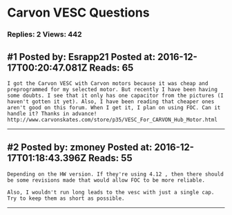 # Carvon VESC Questions

### Replies: 2 Views: 442

## \#1 Posted by: Esrapp21 Posted at: 2016-12-17T00:20:47.081Z Reads: 65

```
I got the Carvon VESC with Carvon motors because it was cheap and preprogrammed for my selected motor. But recently I have been having some doubts. I see that it only has one capacitor from the pictures (I haven't gotten it yet). Also, I have been reading that cheaper ones aren't good on this forum. When I get it, I plan on using FOC. Can it handle it? Thanks in advance!
http://www.carvonskates.com/store/p35/VESC_For_CARVON_Hub_Motor.html
```

---
## \#2 Posted by: zmoney Posted at: 2016-12-17T01:18:43.396Z Reads: 55

```
Depending on the HW version. If they're using 4.12 , then there should be some revisions made that would allow FOC to be more reliable. 

Also, I wouldn't run long leads to the vesc with just a single cap. Try to keep them as short as possible.
```

---
